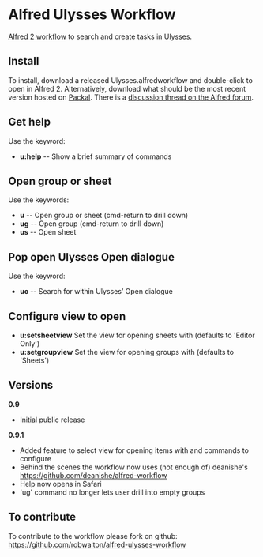 # Alfred Ulysses Workflow

[Alfred 2 workflow](https://www.alfredapp.com/workflows/) to search and create tasks in [Ulysses](https://ulyssesapp.com).

## Install
To install, download a released Ulysses.alfredworkflow and double-click to open in Alfred 2. Alternatively, download what should be the most recent version hosted on [Packal](http://www.packal.org/workflow/ulysses). There is a [discussion thread on the Alfred forum](http://www.alfredforum.com/topic/9662-ulysses-workflow/).

## Get help
Use the keyword:

- **u:help** -- Show a brief summary of commands

## Open group or sheet
Use the keywords:

- **u** -- Open group or sheet (cmd-return to drill down)
- **ug** -- Open group (cmd-return to drill down)
- **us** -- Open sheet

## Pop open Ulysses Open dialogue

Use the keyword:
- **uo <arg>** -- Search for <arg> within Ulysses’ Open dialogue

## Configure view to open

- **u:setsheetview**      Set the view for opening sheets with (defaults to 'Editor Only')
- **u:setgroupview**      Set the view for opening groups with (defaults to 'Sheets')

## Versions

**0.9**
- Initial public release

**0.9.1**
- Added feature to select view for opening items with and commands to configure
- Behind the scenes the workflow now uses (not enough of) deanishe's https://github.com/deanishe/alfred-workflow
- Help now opens in Safari
- 'ug' command no longer lets user drill into empty groups   


## To contribute
To contribute to the workflow please fork on github: https://github.com/robwalton/alfred-ulysses-workflow

